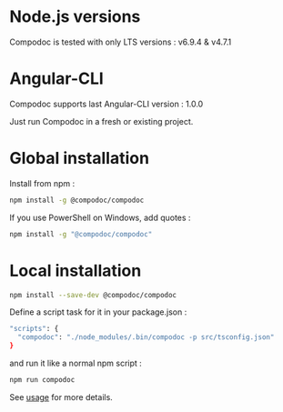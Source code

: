 # Node.js versions

Compodoc is tested with only LTS versions : v6.9.4 & v4.7.1

# Angular-CLI

Compodoc supports last Angular-CLI version : 1.0.0

Just run Compodoc in a fresh or existing project.

# Global installation

Install from npm :

```bash
npm install -g @compodoc/compodoc
```

If you use PowerShell on Windows, add quotes :

```bash
npm install -g "@compodoc/compodoc"
```

# Local installation

```bash
npm install --save-dev @compodoc/compodoc
```

Define a script task for it in your package.json :

```bash
"scripts": {
  "compodoc": "./node_modules/.bin/compodoc -p src/tsconfig.json"
}
```

and run it like a normal npm script :

```bash
npm run compodoc
```

See [usage](./usage.html) for more details.
